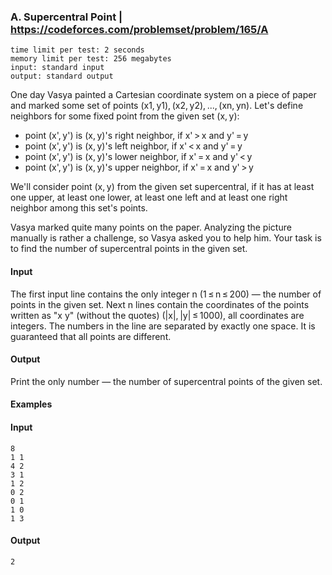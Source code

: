 ### A. Supercentral Point | https://codeforces.com/problemset/problem/165/A
```
time limit per test: 2 seconds
memory limit per test: 256 megabytes
input: standard input
output: standard output
```

One day Vasya painted a Cartesian coordinate system on a piece of paper and marked some set of points (x1, y1), (x2, y2), ..., (xn, yn). Let's define neighbors for some fixed point from the given set (x, y):

- point (x', y') is (x, y)'s right neighbor, if x' > x and y' = y
- point (x', y') is (x, y)'s left neighbor, if x' < x and y' = y
- point (x', y') is (x, y)'s lower neighbor, if x' = x and y' < y
- point (x', y') is (x, y)'s upper neighbor, if x' = x and y' > y

We'll consider point (x, y) from the given set supercentral, if it has at least one upper, at least one lower, at least one left and at least one right neighbor among this set's points.

Vasya marked quite many points on the paper. Analyzing the picture manually is rather a challenge, so Vasya asked you to help him. Your task is to find the number of supercentral points in the given set.

#### Input
The first input line contains the only integer n (1 ≤ n ≤ 200) — the number of points in the given set. Next n lines contain the coordinates of the points written as "x y" (without the quotes) (|x|, |y| ≤ 1000), all coordinates are integers. The numbers in the line are separated by exactly one space. It is guaranteed that all points are different.

#### Output
Print the only number — the number of supercentral points of the given set.


#### Examples 
#### Input
```
8
1 1
4 2
3 1
1 2
0 2
0 1
1 0
1 3
```
#### Output
```
2
```
